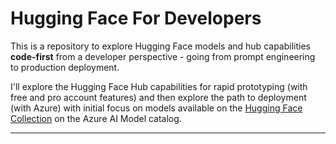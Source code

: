 # Hugging Face For Developers

This is a repository to explore Hugging Face models and hub capabilities **code-first** from a developer perspective - going from prompt engineering to production deployment.

I'll explore the Hugging Face Hub capabilities for rapid prototyping (with free and pro account features) and then explore the path to deployment (with Azure) with initial focus on models available on the [Hugging Face Collection](https://ai.azure.com/explore/models?selectedCollection=huggingface) on the Azure AI Model catalog.

---